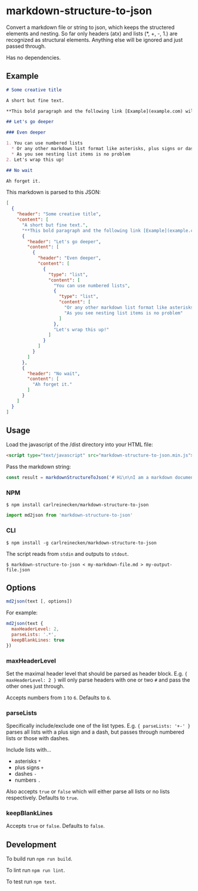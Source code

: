 # markdown-structure-to-json

Convert a markdown file or string to json, which keeps the structered elements and nesting. So far only headers (atx) and lists (\*, +, -, 1.) are recognized as structural elements. Anything else will be ignored and just passed through.

Has no dependencies.

## Example

```markdown
# Some creative title

A short but fine text.

**This bold paragraph and the following link [Example](example.com) will be just passed through.**

## Let's go deeper

### Even deeper

1. You can use numbered lists
  * Or any other markdown list format like asterisks, plus signs or dashes
  * As you see nesting list items is no problem
2. Let's wrap this up!

## No wait

Ah forget it.
```

This markdown is parsed to this JSON:

```json
[
  {
    "header": "Some creative title",
    "content": [
      "A short but fine text.",
      "**This bold paragraph and the following link [Example](example.com) will be just passed through.**",
      {
        "header": "Let's go deeper",
        "content": [
          {
            "header": "Even deeper",
            "content": [
              {
                "type": "list",
                "content": [
                  "You can use numbered lists",
                  {
                    "type": "list",
                    "content": [
                      "Or any other markdown list format like asterisks, plus signs or dashes",
                      "As you see nesting list items is no problem"
                    ]
                  },
                  "Let's wrap this up!"
                ]
              }
            ]
          }
        ]
      },
      {
        "header": "No wait",
        "content": [
          "Ah forget it."
        ]
      }
    ]
  }
]
```

## Usage

Load the javascript of the /dist directory into your HTML file:

```html
<script type="text/javascript" src="markdown-structure-to-json.min.js"></script>
```

Pass the markdown string:

```javascript
const result = markdownStructureToJson('# Hi\n\nI am a markdown document.')
```

### NPM

```shell
$ npm install carlreinecken/markdown-structure-to-json
```

```javascript
import md2json from 'markdown-structure-to-json'
```

### CLI

```shell
$ npm install -g carlreinecken/markdown-structure-to-json
```

The script reads from `stdin` and outputs to `stdout`.

```shell
$ markdown-structure-to-json < my-markdown-file.md > my-output-file.json
```

## Options

```javascript
md2json(text [, options])
```

For example:

```javascript
md2json(text {
  maxHeaderLevel: 2,
  parseLists: '.*',
  keepBlankLines: true
})
```

### maxHeaderLevel

Set the maximal header level that should be parsed as header block. E.g. `{ maxHeaderLevel: 2 }` will only parse headers with one or two `#` and pass the other ones just through.

Accepts numbers from `1` to `6`. Defaults to `6`.

### parseLists

Specifically include/exclude one of the list types. E.g. `{ parseLists: '+-' }` parses all lists with a plus sign and a dash, but passes through numbered lists or those with dashes.

Include lists with...

* asterisks `*`
* plus signs `+`
* dashes `-`
* numbers `.`

Also accepts `true` or `false` which will either parse all lists or no lists respectively. Defaults to `true`.

### keepBlankLines

Accepts `true` or `false`. Defaults to `false`.

## Development

To build run `npm run build`.

To lint run `npm run lint`.

To test run `npm test`.
